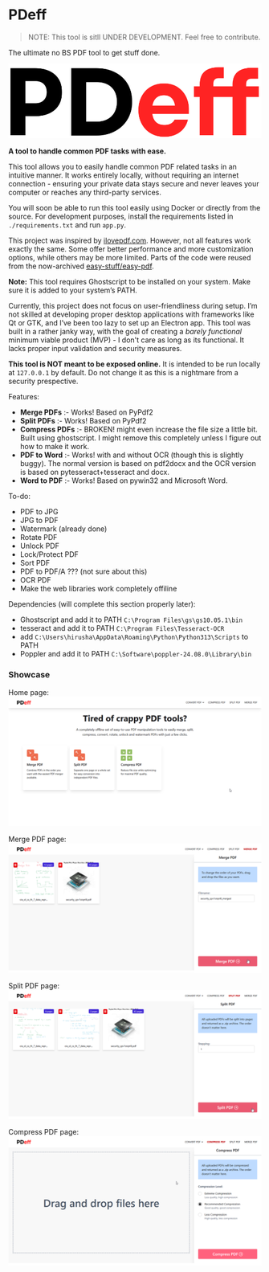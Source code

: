 # PDeff

> NOTE: This tool is sitll UNDER DEVELOPMENT. Feel free to contribute.

The ultimate no BS PDF tool to get stuff done.

![img](./static/images/logo-text.png)

**A tool to handle common PDF tasks with ease.**

This tool allows you to easily handle common PDF related tasks in an intuitive manner. It works entirely locally, without requiring an internet connection - ensuring your private data stays secure and never leaves your computer or reaches any third-party services.

You will soon be able to run this tool easily using Docker or directly from the source. For development purposes, install the requirements listed in `./requirements.txt` and run `app.py`.

This project was inspired by [ilovepdf.com](https://ilovepdf.com/). However, not all features work exactly the same. Some offer better performance and more customization options, while others may be more limited. Parts of the code were reused from the now-archived [easy-stuff/easy-pdf](https://github.com/easy-stuff/easy-pdf).

**Note:** This tool requires Ghostscript to be installed on your system. Make sure it is added to your system’s PATH.

Currently, this project does not focus on user-friendliness during setup. I’m not skilled at developing proper desktop applications with frameworks like Qt or GTK, and I’ve been too lazy to set up an Electron app. This tool was built in a rather janky way, with the goal of creating a _barely functional_ minimum viable product (MVP) - I don't care as long as its functional. It lacks proper input validation and security measures.

**This tool is NOT meant to be exposed online.** It is intended to be run locally at `127.0.0.1` by default. Do not change it as this is a nightmare from a security prespective.

Features:

- **Merge PDFs** :- Works! Based on PyPdf2
- **Split PDFs** :- Works! Based on PyPdf2
- **Compress PDFs** :- BROKEN! might even increase the file size a little bit. Built using ghostscript. I might remove this completely unless I figure out how to make it work.
- **PDF to Word** :- Works! with and without OCR (though this is slightly buggy). The normal version is based on pdf2docx and the OCR version is based on pytesseract+tesseract and docx.
- **Word to PDF** :- Works! Based on pywin32 and Microsoft Word.

To-do:

- PDF to JPG
- JPG to PDF
- Watermark (already done)
- Rotate PDF
- Unlock PDF
- Lock/Protect PDF
- Sort PDF
- PDF to PDF/A ??? (not sure about this)
- OCR PDF
- Make the web libraries work completely offiline

Dependencies (will complete this section properly later):

- Ghostscript and add it to PATH `C:\Program Files\gs\gs10.05.1\bin`
- tesseract and add it to PATH `C:\Program Files\Tesseract-OCR`
- add `C:\Users\hirusha\AppData\Roaming\Python\Python313\Scripts` to PATH
- Poppler and add it to PATH `C:\Software\poppler-24.08.0\Library\bin`

### Showcase

Home page:
![alt text](showcase/image.png)

Merge PDF page:
![alt text](showcase/image-1.png)

Split PDF page:
![alt text](showcase/image-3.png)

Compress PDF page:
![alt text](showcase/image-2.png)
